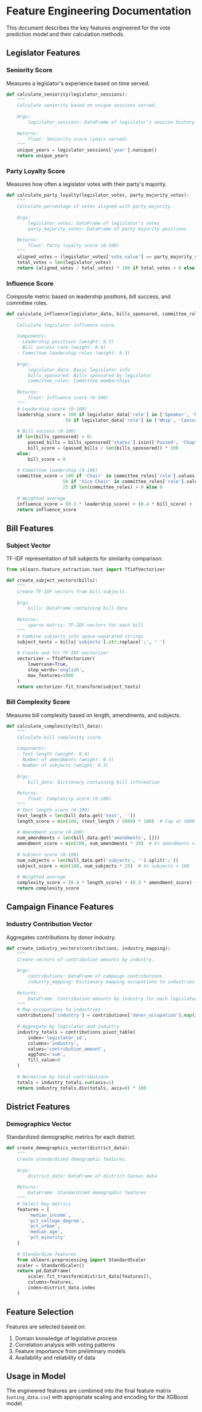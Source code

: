 # Feature Engineering Documentation

This document describes the key features engineered for the vote prediction model and their calculation methods.

## Legislator Features

### Seniority Score
Measures a legislator's experience based on time served.

```python
def calculate_seniority(legislator_sessions):
    """
    Calculate seniority based on unique sessions served.
    
    Args:
        legislator_sessions: DataFrame of legislator's session history
        
    Returns:
        float: Seniority score (years served)
    """
    unique_years = legislator_sessions['year'].nunique()
    return unique_years
```

### Party Loyalty Score
Measures how often a legislator votes with their party's majority.

```python
def calculate_party_loyalty(legislator_votes, party_majority_votes):
    """
    Calculate percentage of votes aligned with party majority.
    
    Args:
        legislator_votes: DataFrame of legislator's votes
        party_majority_votes: DataFrame of party majority positions
        
    Returns:
        float: Party loyalty score (0-100)
    """
    aligned_votes = (legislator_votes['vote_value'] == party_majority_votes['majority_vote']).sum()
    total_votes = len(legislator_votes)
    return (aligned_votes / total_votes) * 100 if total_votes > 0 else 0
```

### Influence Score
Composite metric based on leadership positions, bill success, and committee roles.

```python
def calculate_influence(legislator_data, bills_sponsored, committee_roles):
    """
    Calculate legislator influence score.
    
    Components:
    - Leadership positions (weight: 0.3)
    - Bill success rate (weight: 0.4)
    - Committee leadership roles (weight: 0.3)
    
    Args:
        legislator_data: Basic legislator info
        bills_sponsored: Bills sponsored by legislator
        committee_roles: Committee memberships
        
    Returns:
        float: Influence score (0-100)
    """
    # Leadership score (0-100)
    leadership_score = 100 if legislator_data['role'] in ['Speaker', 'Majority Leader', 'Minority Leader'] else \
                      50 if legislator_data['role'] in ['Whip', 'Caucus Chair'] else 0
    
    # Bill success (0-100)
    if len(bills_sponsored) > 0:
        passed_bills = bills_sponsored['status'].isin(['Passed', 'Chaptered']).sum()
        bill_score = (passed_bills / len(bills_sponsored)) * 100
    else:
        bill_score = 0
    
    # Committee leadership (0-100)
    committee_score = 100 if 'Chair' in committee_roles['role'].values else \
                     50 if 'Vice Chair' in committee_roles['role'].values else \
                     25 if len(committee_roles) > 0 else 0
    
    # Weighted average
    influence_score = (0.3 * leadership_score) + (0.4 * bill_score) + (0.3 * committee_score)
    return influence_score
```

## Bill Features

### Subject Vector
TF-IDF representation of bill subjects for similarity comparison.

```python
from sklearn.feature_extraction.text import TfidfVectorizer

def create_subject_vectors(bills):
    """
    Create TF-IDF vectors from bill subjects.
    
    Args:
        bills: DataFrame containing bill data
        
    Returns:
        sparse matrix: TF-IDF vectors for each bill
    """
    # Combine subjects into space-separated strings
    subject_texts = bills['subjects'].str.replace(';', ' ')
    
    # Create and fit TF-IDF vectorizer
    vectorizer = TfidfVectorizer(
        lowercase=True,
        stop_words='english',
        max_features=1000
    )
    return vectorizer.fit_transform(subject_texts)
```

### Bill Complexity Score
Measures bill complexity based on length, amendments, and subjects.

```python
def calculate_complexity(bill_data):
    """
    Calculate bill complexity score.
    
    Components:
    - Text length (weight: 0.4)
    - Number of amendments (weight: 0.3)
    - Number of subjects (weight: 0.3)
    
    Args:
        bill_data: Dictionary containing bill information
        
    Returns:
        float: Complexity score (0-100)
    """
    # Text length score (0-100)
    text_length = len(bill_data.get('text', ''))
    length_score = min(100, (text_length / 5000) * 100)  # Cap at 5000 chars
    
    # Amendment score (0-100)
    num_amendments = len(bill_data.get('amendments', []))
    amendment_score = min(100, num_amendments * 20)  # 5+ amendments = 100
    
    # Subject score (0-100)
    num_subjects = len(bill_data.get('subjects', '').split(';'))
    subject_score = min(100, num_subjects * 25)  # 4+ subjects = 100
    
    # Weighted average
    complexity_score = (0.4 * length_score) + (0.3 * amendment_score) + (0.3 * subject_score)
    return complexity_score
```

## Campaign Finance Features

### Industry Contribution Vector
Aggregates contributions by donor industry.

```python
def create_industry_vectors(contributions, industry_mapping):
    """
    Create vectors of contribution amounts by industry.
    
    Args:
        contributions: DataFrame of campaign contributions
        industry_mapping: Dictionary mapping occupations to industries
        
    Returns:
        DataFrame: Contribution amounts by industry for each legislator
    """
    # Map occupations to industries
    contributions['industry'] = contributions['donor_occupation'].map(industry_mapping)
    
    # Aggregate by legislator and industry
    industry_totals = contributions.pivot_table(
        index='legislator_id',
        columns='industry',
        values='contribution_amount',
        aggfunc='sum',
        fill_value=0
    )
    
    # Normalize by total contributions
    totals = industry_totals.sum(axis=1)
    return industry_totals.div(totals, axis=0) * 100
```

## District Features

### Demographics Vector
Standardized demographic metrics for each district.

```python
def create_demographics_vector(district_data):
    """
    Create standardized demographic features.
    
    Args:
        district_data: DataFrame of district Census data
        
    Returns:
        DataFrame: Standardized demographic features
    """
    # Select key metrics
    features = [
        'median_income',
        'pct_college_degree',
        'pct_urban',
        'median_age',
        'pct_minority'
    ]
    
    # Standardize features
    from sklearn.preprocessing import StandardScaler
    scaler = StandardScaler()
    return pd.DataFrame(
        scaler.fit_transform(district_data[features]),
        columns=features,
        index=district_data.index
    )
```

## Feature Selection

Features are selected based on:
1. Domain knowledge of legislative process
2. Correlation analysis with voting patterns
3. Feature importance from preliminary models
4. Availability and reliability of data

## Usage in Model

The engineered features are combined into the final feature matrix (`voting_data.csv`) with appropriate scaling and encoding for the XGBoost model. 